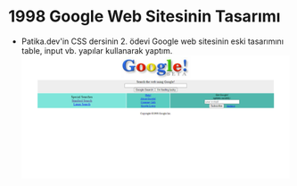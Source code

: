 # 1998 Google Web Sitesinin Tasarımı
- Patika.dev'in CSS dersinin 2. ödevi Google web sitesinin eski tasarımını table, input vb. yapılar kullanarak yaptım.
![](img/google1998.png)